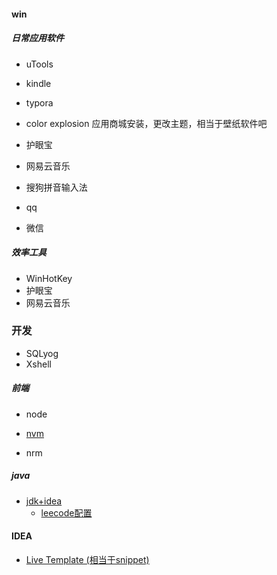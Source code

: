 #### win

##### 日常应用软件

- uTools
- kindle
- typora 
- color explosion  应用商城安装，更改主题，相当于壁纸软件吧

- 护眼宝
- 网易云音乐
- 搜狗拼音输入法
- qq
- 微信

##### 效率工具

- WinHotKey
- 护眼宝
- 网易云音乐





### 开发

- SQLyog
- Xshell

##### 前端

- node

- [nvm](https://www.cnblogs.com/wangxiaomo/p/11591866.html)
- nrm

##### java

- [jdk+idea](https://blog.csdn.net/qq_33215972/article/details/73693140?utm_medium=distribute.pc_relevant.none-task-blog-BlogCommendFromMachineLearnPai2-6.nonecase&depth_1-utm_source=distribute.pc_relevant.none-task-blog-BlogCommendFromMachineLearnPai2-6.nonecase)
  - [leecode配置](https://blog.csdn.net/u010180815/article/details/104728115)

#### IDEA

- [Live Template (相当于snippet)](https://www.cnblogs.com/printN/p/6574232.html)